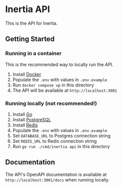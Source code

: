 # Inertia API

This is the API for Inertia.

## Getting Started

### Running in a container

This is the recommended way to locally run the API.

1. Install [Docker](https://docs.docker.com/get-docker/)
2. Populate the `.env` with values in `.env.example`
3. Run `docker compose up` in this directory
4. The API will be available at `http://localhost:3001`

### Running locally (not recommended!)

1. Install [Go](https://golang.org/doc/install)
2. Install [PostgreSQL](https://www.postgresql.org/download/)
3. Install [Redis](https://redis.io/download)
4. Populate the `.env` with values in `.env.example`
5. Set `DATABASE_URL` to Postgres connection string
6. Set `REDIS_URL` to Redis connection string
7. Run `go run ./cmd/inertia api` in this directory

## Documentation

The API's OpenAPI documentation is available at `http://localhost:3001/docs` when running locally.